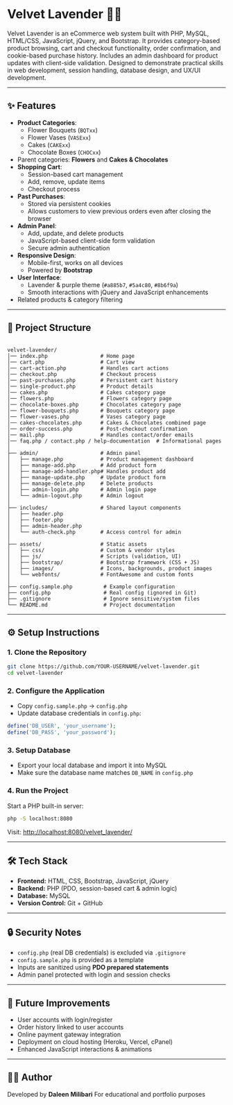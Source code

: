# Velvet Lavender 🌸🍰

Velvet Lavender is an eCommerce web system built with PHP, MySQL, HTML/CSS, JavaScript, jQuery, and Bootstrap. It provides category-based product browsing, cart and checkout functionality, order confirmation, and cookie-based purchase history. Includes an admin dashboard for product updates with client-side validation. Designed to demonstrate practical skills in web development, session handling, database design, and UX/UI development.

---

## ✨ Features

- **Product Categories**:
  - Flower Bouquets (`BQTxx`)
  - Flower Vases (`VASExx`)
  - Cakes (`CAKExx`)
  - Chocolate Boxes (`CHOCxx`)
- Parent categories: **Flowers** and **Cakes & Chocolates**
- **Shopping Cart**:
  - Session-based cart management
  - Add, remove, update items
  - Checkout process
- **Past Purchases**:
  - Stored via persistent cookies
  - Allows customers to view previous orders even after closing the browser
- **Admin Panel**:
  - Add, update, and delete products
  - JavaScript-based client-side form validation
  - Secure admin authentication
- **Responsive Design**:
  - Mobile-first, works on all devices
  - Powered by **Bootstrap**
- **User Interface**:
  - Lavender & purple theme (`#a885b7`, `#5a4c80`, `#8b6f9a`)
  - Smooth interactions with jQuery and JavaScript enhancements
- Related products & category filtering

---

## 📂 Project Structure

```

velvet-lavender/
│── index.php                 # Home page
│── cart.php                  # Cart view
│── cart-action.php           # Handles cart actions
│── checkout.php              # Checkout process
│── past-purchases.php        # Persistent cart history
│── single-product.php        # Product details
│── cakes.php                 # Cakes category page
│── flowers.php               # Flowers category page
│── chocolate-boxes.php       # Chocolates category page
│── flower-bouquets.php       # Bouquets category page
│── flower-vases.php          # Vases category page
│── cakes-chocolates.php      # Cakes & Chocolates combined page
│── order-success.php         # Post-checkout confirmation
│── mail.php                  # Handles contact/order emails
│── faq.php / contact.php / help-documentation  # Informational pages
│
├── admin/                    # Admin panel
│   ├── manage.php            # Product management dashboard
│   ├── manage-add.php        # Add product form
│   ├── manage-add-handler.php# Handles product add
│   ├── manage-update.php     # Update product form
│   ├── manage-delete.php     # Delete products
│   ├── admin-login.php       # Admin login page
│   └── admin-logout.php      # Admin logout
│
├── includes/                 # Shared layout components
│   ├── header.php
│   ├── footer.php
│   ├── admin-header.php
│   └── auth-check.php        # Access control for admin
│
├── assets/                   # Static assets
│   ├── css/                  # Custom & vendor styles
│   ├── js/                   # Scripts (validation, UI)
│   ├── bootstrap/            # Bootstrap framework (CSS + JS)
│   ├── images/               # Icons, backgrounds, product images
│   └── webfonts/             # FontAwesome and custom fonts
│
├── config.sample.php          # Example configuration
├── config.php                 # Real config (ignored in Git)
├── .gitignore                 # Ignore sensitive/system files
└── README.md                  # Project documentation

````

---

## ⚙️ Setup Instructions

### 1. Clone the Repository
```bash
git clone https://github.com/YOUR-USERNAME/velvet-lavender.git
cd velvet-lavender
````

### 2. Configure the Application

* Copy `config.sample.php` → `config.php`
* Update database credentials in `config.php`:

```php
define('DB_USER', 'your_username');
define('DB_PASS', 'your_password');
```

### 3. Setup Database

* Export your local database and import it into MySQL
* Make sure the database name matches `DB_NAME` in `config.php`

### 4. Run the Project

Start a PHP built-in server:

```bash
php -S localhost:8080
```

Visit: [http://localhost:8080/velvet\_lavender/](http://localhost:8080/velvet_lavender/)

---

## 🛠️ Tech Stack

* **Frontend:** HTML, CSS, Bootstrap, JavaScript, jQuery
* **Backend:** PHP (PDO, session-based cart & admin logic)
* **Database:** MySQL
* **Version Control:** Git + GitHub

---

## 🔒 Security Notes

* `config.php` (real DB credentials) is excluded via `.gitignore`
* `config.sample.php` is provided as a template
* Inputs are sanitized using **PDO prepared statements**
* Admin panel protected with login and session checks

---

## 📌 Future Improvements

* User accounts with login/register
* Order history linked to user accounts
* Online payment gateway integration
* Deployment on cloud hosting (Heroku, Vercel, cPanel)
* Enhanced JavaScript interactions & animations

---

## 👩‍💻 Author

Developed by **Daleen Milibari**
For educational and portfolio purposes
